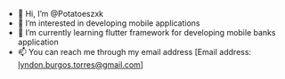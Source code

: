 - 👋 Hi, I’m @Potatoeszxk
- 👀 I’m interested in developing mobile applications
- 🌱 I’m currently learning flutter framework for developing mobile banks application
- 📫 You can reach me through my email address [Email address: lyndon.burgos.torres@gmail.com]
